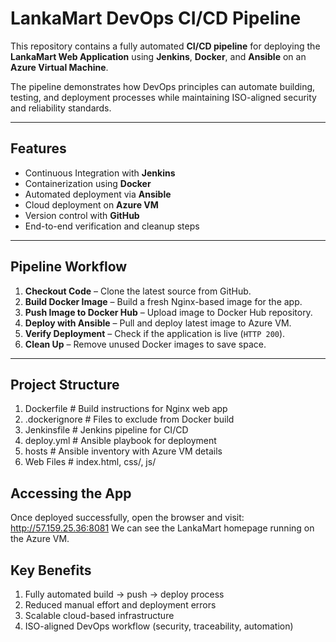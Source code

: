 #  LankaMart DevOps CI/CD Pipeline

This repository contains a fully automated **CI/CD pipeline** for deploying the **LankaMart Web Application** using **Jenkins**, **Docker**, and **Ansible** on an **Azure Virtual Machine**.

The pipeline demonstrates how DevOps principles can automate building, testing, and deployment processes while maintaining ISO-aligned security and reliability standards.

---

##  Features

- Continuous Integration with **Jenkins**
- Containerization using **Docker**
- Automated deployment via **Ansible**
- Cloud deployment on **Azure VM**
- Version control with **GitHub**
- End-to-end verification and cleanup steps

---

##  Pipeline Workflow

1. **Checkout Code** – Clone the latest source from GitHub.  
2. **Build Docker Image** – Build a fresh Nginx-based image for the app.  
3. **Push Image to Docker Hub** – Upload image to Docker Hub repository.  
4. **Deploy with Ansible** – Pull and deploy latest image to Azure VM.  
5. **Verify Deployment** – Check if the application is live (`HTTP 200`).  
6. **Clean Up** – Remove unused Docker images to save space.

---

##  Project Structure

1. Dockerfile # Build instructions for Nginx web app
2. .dockerignore # Files to exclude from Docker build
3. Jenkinsfile # Jenkins pipeline for CI/CD
4. deploy.yml # Ansible playbook for deployment
5. hosts # Ansible inventory with Azure VM details
6. Web Files # index.html, css/, js/

##  Accessing the App
Once deployed successfully, open the browser and visit:
http://57.159.25.36:8081
We can see the LankaMart homepage running on the Azure VM.

##  Key Benefits
1. Fully automated build → push → deploy process
2. Reduced manual effort and deployment errors
3. Scalable cloud-based infrastructure
4. ISO-aligned DevOps workflow (security, traceability, automation)
